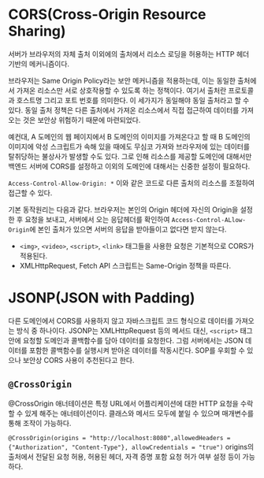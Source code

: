 # CORS(Cross-Origin Resource Sharing)
서버가 브라우저의 자체 출처 이외에의 출처에서 리소스 로딩을 허용하는 HTTP 헤더 기반의 메커니즘이다.

브라우저는 Same Origin Policy라는 보안 메커니즘을 적용하는데, 이는 동일한 출처에서 가져온 리소스만 서로 상호작용할 수 있도록 하는 정책이다. 여기서 출처란 프로토콜과 호스트명 그리고 포트 번호를 의미한다. 이 세가지가 동일해야 동일 출처라고 할 수 있다. 동일 출처 정책은 다른 출처에서 가져온 리소스에서 직접 접근하여 데이터를 가져오는 것은 보안상 위험하기 때문에 마련되었다. 

예컨대, A 도메인의 웹 페이지에서 B 도메인의 이미지를 가져온다고 할 때 B 도메인의 이미지에 악성 스크립트가 속해 있을 때에도 무심코 가져와 브라우저에 있는 데이터를 탈취당하는 불상사가 발생할 수도 있다. 
그로 인해 리소스를 제공할 도메인에 대해서만 백엔드 서버에 CORS를 설정하고 이외의 도메인에 대해서는 신중한 설정이 필요하다.

`Access-Control-Allow-Origin: *` 
이와 같은 코드로 다른 출처의 리소스를 조절하여 접근할 수 있다.

기본 동작원리는 다음과 같다. 브라우저는 본인의 Origin 헤더에 자신의 Origin을 설정한 후 요청을 보내고, 서버에서 오는 응답헤더를 확인하여 `Access-Control-ALlow-Origin`에 본인 출처가 있으면 서버의 응답을 받아들이고 없다면 받지 않는다. 

- `<img>`, `<video>`, `<script>`, `<link>` 태그들을 사용한 요청은 기본적으로 CORS가 적용된다.
- XMLHttpRequest, Fetch API 스크립트는 Same-Origin 정책을 따른다.

# JSONP(JSON with Padding)
다른 도메인에서 CORS를 사용하지 않고 자바스크립트 코드 형식으로 데이터를 가져오는 방식 중 하나이다.
JSONP는 XMLHttpRequest 등의 메서드 대신, `<script>` 태그 안에 요청할 도메인과 콜백함수를 담아 데이터를 요청한다. 그럼 서버에서는 JSON 데이터를 포함한 콜백함수를 실행시켜 받아온 데이터를 작동시킨다. 
SOP를 우회할 수 있으나 보안상 CORS 사용이 추천된다고 한다.

## `@CrossOrigin`
@CrossOrigin 애너테이션은 특정 URL에서 어플리케이션에 대한 HTTP 요청을 수락할 수 있게 해주는 애너테이션이다.
클래스와 메서드 모두에 붙일 수 있으며 매개변수를 통해 조작이 가능하다.

`@CrossOrigin(origins = "http://localhost:8080",allowedHeaders = {"Authorization", "Content-Type"}, allowCredentials = "true")`
origins의 출처에서 전달된 요청 허용, 허용된 헤더, 자격 증명 포함 요청 허가 여부 설정 등이 가능하다.